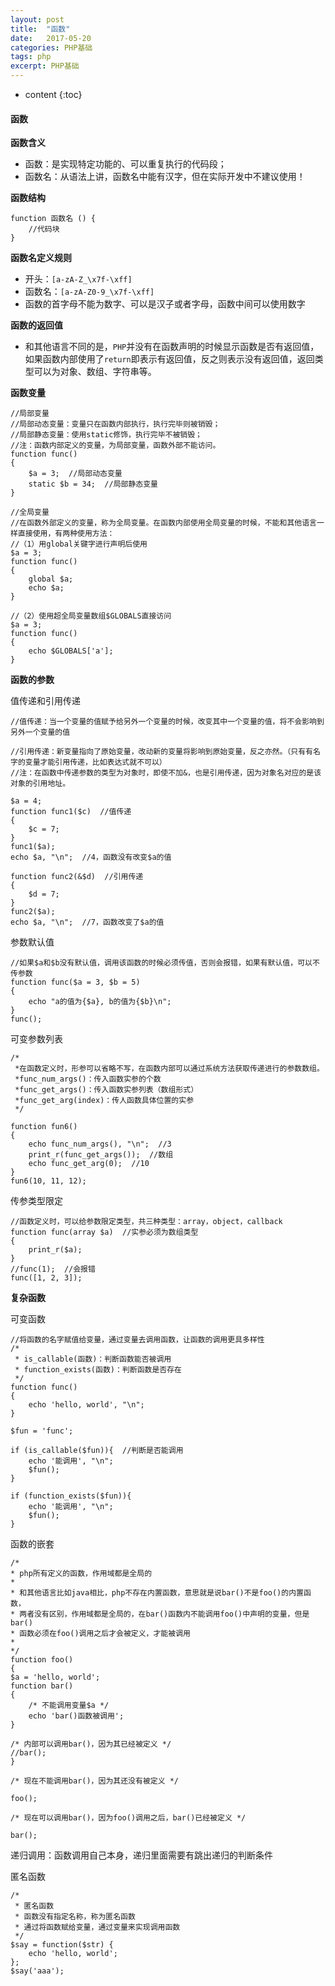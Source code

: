 ```yaml
---
layout: post
title:  "函数"
date:   2017-05-20
categories: PHP基础
tags: php
excerpt: PHP基础
---
```


* content
{:toc}

#### 函数


**函数含义**

- 函数：是实现特定功能的、可以重复执行的代码段；
- 函数名：从语法上讲，函数名中能有汉字，但在实际开发中不建议使用！

**函数结构**

    function 函数名 () {
        //代码块
    }

**函数名定义规则**

 - 开头：`[a-zA-Z_\x7f-\xff]`
 - 函数名：`[a-zA-Z0-9_\x7f-\xff]`
 - 函数的首字母不能为数字、可以是汉子或者字母，函数中间可以使用数字

**函数的返回值**

- 和其他语言不同的是，`PHP`并没有在函数声明的时候显示函数是否有返回值，如果函数内部使用了`return`即表示有返回值，反之则表示没有返回值，返回类型可以为对象、数组、字符串等。

**函数变量**

    //局部变量
    //局部动态变量：变量只在函数内部执行，执行完毕则被销毁；
    //局部静态变量：使用static修饰，执行完毕不被销毁；
    //注：函数内部定义的变量，为局部变量，函数外部不能访问。
    function func()
    {
        $a = 3;  //局部动态变量
        static $b = 34;  //局部静态变量
    }
    
    //全局变量
    //在函数外部定义的变量，称为全局变量。在函数内部使用全局变量的时候，不能和其他语言一样直接使用，有两种使用方法：
    //（1）用global关键字进行声明后使用
    $a = 3;
    function func()
    {
        global $a;
        echo $a;
    }
    
    //（2）使用超全局变量数组$GLOBALS直接访问
    $a = 3;
    function func()
    {
        echo $GLOBALS['a'];
    }

**函数的参数**

值传递和引用传递

    //值传递：当一个变量的值赋予给另外一个变量的时候，改变其中一个变量的值，将不会影响到另外一个变量的值
    
    //引用传递：新变量指向了原始变量，改动新的变量将影响到原始变量，反之亦然。（只有有名字的变量才能引用传递，比如表达式就不可以）
    //注：在函数中传递参数的类型为对象时，即使不加&，也是引用传递，因为对象名对应的是该对象的引用地址。
    
    $a = 4;
    function func1($c)  //值传递
    {
        $c = 7;
    }
    func1($a);
    echo $a, "\n";  //4，函数没有改变$a的值
    
    function func2(&$d)  //引用传递
    {
        $d = 7;
    }
    func2($a);
    echo $a, "\n";  //7，函数改变了$a的值


参数默认值

    //如果$a和$b没有默认值，调用该函数的时候必须传值，否则会报错，如果有默认值，可以不传参数
    function func($a = 3, $b = 5)
    {
        echo "a的值为{$a}, b的值为{$b}\n";
    }
    func();

可变参数列表

    /*
     *在函数定义时，形参可以省略不写，在函数内部可以通过系统方法获取传递进行的参数数组。
     *func_num_args()：传入函数实参的个数
     *func_get_args()：传入函数实参列表（数组形式）
     *func_get_arg(index)：传人函数具体位置的实参
     */
    
    function fun6()
    {
        echo func_num_args(), "\n";  //3
        print_r(func_get_args());  //数组
        echo func_get_arg(0);  //10
    }
    fun6(10, 11, 12);

传参类型限定

    //函数定义时，可以给参数限定类型，共三种类型：array，object，callback
    function func(array $a)  //实参必须为数组类型
    {
        print_r($a);
    }
    //func(1);  //会报错
    func([1, 2, 3]);

**复杂函数**

可变函数

    //将函数的名字赋值给变量，通过变量去调用函数，让函数的调用更具多样性
    /*
     * is_callable(函数)：判断函数能否被调用
     * function_exists(函数)：判断函数是否存在
     */
    function func()
    {
        echo 'hello, world', "\n";
    }
    
    $fun = 'func';
    
    if (is_callable($fun)){  //判断是否能调用
        echo '能调用', "\n";
        $fun();
    }
    
    if (function_exists($fun)){
        echo '能调用', "\n";
        $fun();
    }

函数的嵌套

    /*                                                 
    * php所有定义的函数，作用域都是全局的                             
    *                                                 
    * 和其他语言比如java相比，php不存在内置函数，意思就是说bar()不是foo()的内置函数， 
    * 两者没有区别，作用域都是全局的，在bar()函数内不能调用foo()中声明的变量，但是bar()
    * 函数必须在foo()调用之后才会被定义，才能被调用                       
    *                                                 
    */                                                
    function foo()                                     
    {                                                  
    $a = 'hello, world';                           
    function bar()                                 
    {                                              
        /* 不能调用变量$a */                             
        echo 'bar()函数被调用';                         
    }                                              
    
    /* 内部可以调用bar()，因为其已经被定义 */                                                  
    //bar();                                         
    }                                                  
                                                       
    /* 现在不能调用bar()，因为其还没有被定义 */                        
                                                       
    foo();                                             
                                                       
    /* 现在可以调用bar()，因为foo()调用之后，bar()已经被定义 */           
                                                       
    bar();                                             

递归调用：函数调用自己本身，递归里面需要有跳出递归的判断条件

匿名函数

    /*                                  
     * 匿名函数                             
     * 函数没有指定名称，称为匿名函数                  
     * 通过将函数赋给变量，通过变量来实现调用函数                                            
     */                                 
    $say = function($str) {             
        echo 'hello, world';            
    };                                  
    $say('aaa');                        


